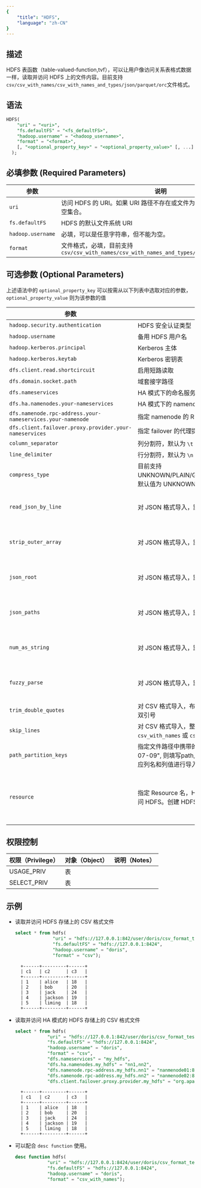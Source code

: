 ```yaml
---
{
    "title": "HDFS",
    "language": "zh-CN"
}
---
```


<!--
Licensed to the Apache Software Foundation (ASF) under one
or more contributor license agreements.  See the NOTICE file
distributed with this work for additional information
regarding copyright ownership.  The ASF licenses this file
to you under the Apache License, Version 2.0 (the
"License"); you may not use this file except in compliance
with the License.  You may obtain a copy of the License at

  http://www.apache.org/licenses/LICENSE-2.0

Unless required by applicable law or agreed to in writing,
software distributed under the License is distributed on an
"AS IS" BASIS, WITHOUT WARRANTIES OR CONDITIONS OF ANY
KIND, either express or implied.  See the License for the
specific language governing permissions and limitations
under the License.
-->

## 描述

HDFS 表函数（table-valued-function,tvf），可以让用户像访问关系表格式数据一样，读取并访问 HDFS 上的文件内容。目前支持`csv/csv_with_names/csv_with_names_and_types/json/parquet/orc`文件格式。

## 语法
```sql
HDFS(
    "uri" = "<uri>",
    "fs.defaultFS" = "<fs_defaultFS>",
    "hadoop.username" = "<hadoop_username>",
    "format" = "<format>",
    [, "<optional_property_key>" = "<optional_property_value>" [, ...] ]
  );
```

## 必填参数 (Required Parameters)
| 参数                  | 说明                                                                                                       |
|----------------------|------------------------------------------------------------------------------------------------------------|
| `uri`                | 访问 HDFS 的 URI。如果 URI 路径不存在或文件为空，HDFS TVF 将返回空集合。                                           |
| `fs.defaultFS`       | HDFS 的默认文件系统 URI                                                                                      |
| `hadoop.username`    | 必填，可以是任意字符串，但不能为空。                                                                        |
| `format`             | 文件格式，必填，目前支持 `csv/csv_with_names/csv_with_names_and_types/json/parquet/orc/avro`                                                                                          |

## 可选参数 (Optional Parameters)

上述语法中的 `optional_property_key` 可以按需从以下列表中选取对应的参数，`optional_property_value` 则为该参数的值

| 参数                         | 说明                                                                                                                                                                            | 备注                                                                          |
|------------------------------|-------------------------------------------------------------------------------------------------------------------------------------------------------------------------------|-----------------------------------------------------------------------------|
| `hadoop.security.authentication` | HDFS 安全认证类型                                                                                                                                                                   |                                                                             |
| `hadoop.username`             | 备用 HDFS 用户名                                                                                                                                                                   |                                                                             |
| `hadoop.kerberos.principal`   | Kerberos 主体                                                                                                                                                                   |                                                                             |
| `hadoop.kerberos.keytab`      | Kerberos 密钥表                                                                                                                                                                  |                                                                             |
| `dfs.client.read.shortcircuit`| 启用短路读取                                                                                                                                                                        |                                                                             |
| `dfs.domain.socket.path`     | 域套接字路径                                                                                                                                                                        |                                                                             |
| `dfs.nameservices`            | HA 模式下的命名服务                                                                                                                                                                   |                                                                             |
| `dfs.ha.namenodes.your-nameservices` | HA 模式下的 namenode 节点配置                                                                                                                                                         |                                                                             |
| `dfs.namenode.rpc-address.your-nameservices.your-namenode` | 指定 namenode 的 RPC 地址                                                                                                                                                          |                                                                             |
| `dfs.client.failover.proxy.provider.your-nameservices` | 指定 failover 的代理提供程序                                                                                                                                                           |                                                                             |
| `column_separator`            | 列分割符，默认为 `\t`                                                                                                                                                                 |                                                                             |
| `line_delimiter`              | 行分割符，默认为 `\n`                                                                                                                                                                 |                                                                             |
| `compress_type`               | 目前支持 UNKNOWN/PLAIN/GZ/LZO/BZ2/LZ4FRAME/DEFLATE/SNAPPYBLOCK。默认值为 UNKNOWN, 将会根据 uri 的后缀自动推断类型                                                                          |                                                                             |
| `read_json_by_line`           | 对 JSON 格式导入，默认为 `true`                                                                                                                                                        | 参考：[JSON Load](../../../data-operate/import/import-way/load-json-format.md) |
| `strip_outer_array`           | 对 JSON 格式导入，默认为 `false`                                                                                                                                                       | 参考：[JSON Load](../../../data-operate/import/import-way/load-json-format.md) |
| `json_root`                   | 对 JSON 格式导入，默认为空                                                                                                                                                              | 参考：[JSON Load](../../../data-operate/import/import-way/load-json-format.md)                                                                          |
| `json_paths`                  | 对 JSON 格式导入，默认为空                                                                                                                                                              | 参考：[JSON Load](../../../data-operate/import/import-way/load-json-format.md)                                                                          |
| `num_as_string`               | 对 JSON 格式导入，默认为 `false`                                                                                                                                                       | 参考：[JSON Load](../../../data-operate/import/import-way/load-json-format.md)                                                                          |
| `fuzzy_parse`                 | 对 JSON 格式导入，默认为 `false`                                                                                                                                                       | 参考：[JSON Load](../../../data-operate/import/import-way/load-json-format.md)                                                                          |
| `trim_double_quotes`          | 对 CSV 格式导入，布尔类型，默认为 `false`，为 `true` 时裁剪每个字段的外层双引号                                                                                                                            |                                                                             |
| `skip_lines`                  | 对 CSV 格式导入，整数类型，默认为 0，跳过 CSV 文件前几行，`csv_with_names` 或 `csv_with_names_and_types` 时失效                                                                                          |                                                                             |
| `path_partition_keys`         | 指定文件路径中携带的分区列名，例如/path/to/city=beijing/date="2023-07-09", 则填写path_partition_keys="city,date"，将会自动从路径中读取相应列名和列值进行导入                                                            |                                                                             |
| `resource`                    | 指定 Resource 名，HDFS TVF 可以利用已有的 HFDS Resource 来直接访问 HDFS。创建 HDFS Resource 的方法可以参照 [CREATE-RESOURCE](../../sql-statements/cluster-management/compute-management/CREATE-RESOURCE) | 仅支持 2.1.4 及以上版本                                                                            |


## 权限控制

| 权限（Privilege）      | 对象（Object） | 说明（Notes） |
|:-------------------|:-----------| :------------ |
| USAGE_PRIV         | 表          |               |
| SELECT_PRIV        | 表          |               |


## 示例

- 读取并访问 HDFS 存储上的 CSV 格式文件
  ```sql
  select * from hdfs(
                "uri" = "hdfs://127.0.0.1:842/user/doris/csv_format_test/student.csv",
                "fs.defaultFS" = "hdfs://127.0.0.1:8424",
                "hadoop.username" = "doris",
                "format" = "csv");
  ```
  ```text
    +------+---------+------+
    | c1   | c2      | c3   |
    +------+---------+------+
    | 1    | alice   | 18   |
    | 2    | bob     | 20   |
    | 3    | jack    | 24   |
    | 4    | jackson | 19   |
    | 5    | liming  | 18   |
    +------+---------+------+
  ```

- 读取并访问 HA 模式的 HDFS 存储上的 CSV 格式文件
  ```sql
  select * from hdfs(
              "uri" = "hdfs://127.0.0.1:842/user/doris/csv_format_test/student.csv",
              "fs.defaultFS" = "hdfs://127.0.0.1:8424",
              "hadoop.username" = "doris",
              "format" = "csv",
              "dfs.nameservices" = "my_hdfs",
              "dfs.ha.namenodes.my_hdfs" = "nn1,nn2",
              "dfs.namenode.rpc-address.my_hdfs.nn1" = "nanmenode01:8020",
              "dfs.namenode.rpc-address.my_hdfs.nn2" = "nanmenode02:8020",
              "dfs.client.failover.proxy.provider.my_hdfs" = "org.apache.hadoop.hdfs.server.namenode.ha.ConfiguredFailoverProxyProvider");
  ```
  ```text
    +------+---------+------+
    | c1   | c2      | c3   |
    +------+---------+------+
    | 1    | alice   | 18   |
    | 2    | bob     | 20   |
    | 3    | jack    | 24   |
    | 4    | jackson | 19   |
    | 5    | liming  | 18   |
    +------+---------+------+
  ```

- 可以配合 `desc function` 使用。

  ```sql
  desc function hdfs(
              "uri" = "hdfs://127.0.0.1:8424/user/doris/csv_format_test/student_with_names.csv",
              "fs.defaultFS" = "hdfs://127.0.0.1:8424",
              "hadoop.username" = "doris",
              "format" = "csv_with_names");
  ```
